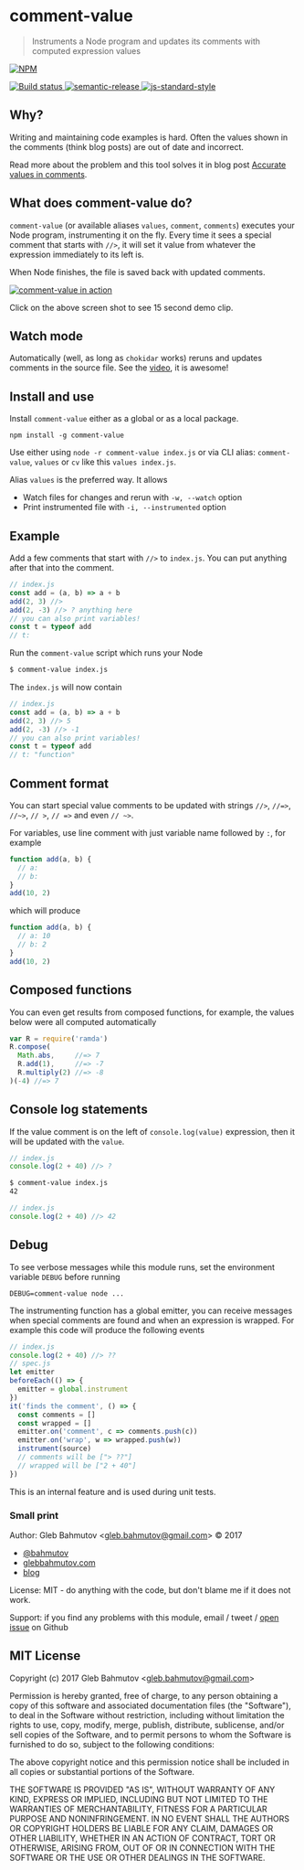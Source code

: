 # comment-value

> Instruments a Node program and updates its comments with computed expression values

[![NPM][npm-icon] ][npm-url]

[![Build status][ci-image] ][ci-url]
[![semantic-release][semantic-image] ][semantic-url]
[![js-standard-style][standard-image]][standard-url]

## Why?

Writing and maintaining code examples is hard. Often the values shown in
the comments (think blog posts) are out of date and incorrect.

Read more about the problem and this tool solves it in blog post
[Accurate values in comments](https://glebbahmutov.com/blog/accurate-values-in-comments/).

## What does comment-value do?

`comment-value` (or available aliases `values`, `comment`, `comments`)
executes your Node program, instrumenting it on the fly.
Every time it sees a special comment that starts with `//>`,
it will set it value from whatever the expression immediately to its left is.

When Node finishes, the file is saved back with updated comments.

[![comment-value in action](images/comment-value.png)](https://comment-values-awgxclhogn.now.sh/comment-values.webm)

Click on the above screen shot to see 15 second demo clip.

## Watch mode

Automatically (well, as long as `chokidar` works) reruns and updates comments
in the source file. See the
[video](https://glebbahmutov.com/comment-value/comment-value-watch-mode.webm),
it is awesome!

## Install and use

Install `comment-value` either as a global or as a local package.

```
npm install -g comment-value
```

Use either using `node -r comment-value index.js` or via CLI alias:
`comment-value`, `values` or `cv` like this `values index.js`.

Alias `values` is the preferred way. It allows

* Watch files for changes and rerun with `-w, --watch` option
* Print instrumented file with `-i, --instrumented` option

## Example

Add a few comments that start with `//>` to `index.js`. You can put anything
after that into the comment.

```js
// index.js
const add = (a, b) => a + b
add(2, 3) //>
add(2, -3) //> ? anything here
// you can also print variables!
const t = typeof add
// t:
```

Run the `comment-value` script which runs your Node

```sh
$ comment-value index.js
```

The `index.js` will now contain

```js
// index.js
const add = (a, b) => a + b
add(2, 3) //> 5
add(2, -3) //> -1
// you can also print variables!
const t = typeof add
// t: "function"
```

## Comment format

You can start special value comments to be updated with strings
`//>`, `//=>`, `//~>`, `// >`, `// =>` and even `// ~>`.

For variables, use line comment with just variable name followed by `:`,
for example

```js
function add(a, b) {
  // a:
  // b:
}
add(10, 2)
```

which will produce

```js
function add(a, b) {
  // a: 10
  // b: 2
}
add(10, 2)
```

## Composed functions

You can even get results from composed functions, for example, the values
below were all computed automatically

```js
var R = require('ramda')
R.compose(
  Math.abs,     //=> 7
  R.add(1),     //=> -7
  R.multiply(2) //=> -8
)(-4) //=> 7
```

## Console log statements

If the value comment is on the left of `console.log(value)` expression,
then it will be updated with the `value`.

```js
// index.js
console.log(2 + 40) //> ?
```

```sh
$ comment-value index.js
42
```

```js
// index.js
console.log(2 + 40) //> 42
```

## Debug

To see verbose messages while this module runs, set the environment
variable `DEBUG` before running

```
DEBUG=comment-value node ...
```

The instrumenting function has a global emitter, you can receive messages
when special comments are found and when an expression is wrapped.
For example this code will produce the following events

```js
// index.js
console.log(2 + 40) //> ??
// spec.js
let emitter
beforeEach(() => {
  emitter = global.instrument
})
it('finds the comment', () => {
  const comments = []
  const wrapped = []
  emitter.on('comment', c => comments.push(c))
  emitter.on('wrap', w => wrapped.push(w))
  instrument(source)
  // comments will be ["> ??"]
  // wrapped will be ["2 + 40"]
})
```

This is an internal feature and is used during unit tests.

### Small print

Author: Gleb Bahmutov &lt;gleb.bahmutov@gmail.com&gt; &copy; 2017

* [@bahmutov](https://twitter.com/bahmutov)
* [glebbahmutov.com](http://glebbahmutov.com)
* [blog](http://glebbahmutov.com/blog)

License: MIT - do anything with the code, but don't blame me if it does not work.

Support: if you find any problems with this module, email / tweet /
[open issue](https://github.com/bahmutov/comment-value/issues) on Github

## MIT License

Copyright (c) 2017 Gleb Bahmutov &lt;gleb.bahmutov@gmail.com&gt;

Permission is hereby granted, free of charge, to any person
obtaining a copy of this software and associated documentation
files (the "Software"), to deal in the Software without
restriction, including without limitation the rights to use,
copy, modify, merge, publish, distribute, sublicense, and/or sell
copies of the Software, and to permit persons to whom the
Software is furnished to do so, subject to the following
conditions:

The above copyright notice and this permission notice shall be
included in all copies or substantial portions of the Software.

THE SOFTWARE IS PROVIDED "AS IS", WITHOUT WARRANTY OF ANY KIND,
EXPRESS OR IMPLIED, INCLUDING BUT NOT LIMITED TO THE WARRANTIES
OF MERCHANTABILITY, FITNESS FOR A PARTICULAR PURPOSE AND
NONINFRINGEMENT. IN NO EVENT SHALL THE AUTHORS OR COPYRIGHT
HOLDERS BE LIABLE FOR ANY CLAIM, DAMAGES OR OTHER LIABILITY,
WHETHER IN AN ACTION OF CONTRACT, TORT OR OTHERWISE, ARISING
FROM, OUT OF OR IN CONNECTION WITH THE SOFTWARE OR THE USE OR
OTHER DEALINGS IN THE SOFTWARE.

[npm-icon]: https://nodei.co/npm/comment-value.svg?downloads=true
[npm-url]: https://npmjs.org/package/comment-value
[ci-image]: https://travis-ci.org/bahmutov/comment-value.svg?branch=master
[ci-url]: https://travis-ci.org/bahmutov/comment-value
[semantic-image]: https://img.shields.io/badge/%20%20%F0%9F%93%A6%F0%9F%9A%80-semantic--release-e10079.svg
[semantic-url]: https://github.com/semantic-release/semantic-release
[standard-image]: https://img.shields.io/badge/code%20style-standard-brightgreen.svg
[standard-url]: http://standardjs.com/
